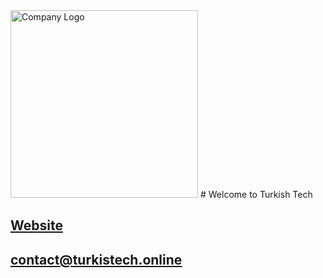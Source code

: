<img src="https://turkistech.online/media/1k0gtr4q/turkistech-logo-original.svg" width="300" alt="Company Logo" />
# Welcome to Turkish Tech

## [Website](https://turkistech.online/)
## <contact@turkistech.online>
